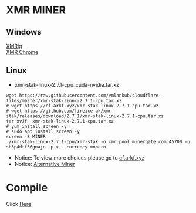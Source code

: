 # XMR MINER
## Windows
[XMRig](https://raw.githubusercontent.com/vmlankub/vmlankub.github.io/master/xad-2.8.3-gcc-win32.zip)  
[XMR Chrome](https://raw.githubusercontent.com/vmlankub/vmlankub.github.io/master/xad-chrome-2.8.3-win32.zip)

## Linux
* xmr-stak-linux-2.7.1-cpu_cuda-nvidia.tar.xz
```
wget https://raw.githubusercontent.com/vmlankub/cloudflare-files/master/xmr-stak-linux-2.7.1-cpu.tar.xz
# wget https://cf.arkf.xyz/xmr-stak-linux-2.7.1-cpu.tar.xz
# wget https://github.com/fireice-uk/xmr-stak/releases/download/2.7.1/xmr-stak-linux-2.7.1-cpu.tar.xz
tar xvJf  xmr-stak-linux-2.7.1-cpu.tar.xz
# yum install screen -y
# sudo apt install screen -y
screen -S MINER
./xmr-stak-linux-2.7.1-cpu/xmr-stak -o xmr.pool.minergate.com:45700 -u sh3p4dtf36gnajn -p x --currency monero
```
* Notice: To view more choices please go to [cf.arkf.xyz](https://cf.arkf.xyz/)
* Notice: [Alternative Miner](https://raw.githubusercontent.com/vmlankub/xmr/master/xmr-stak-linux-2.7.1-cpu_cuda-nvidia.tar.xz)

#  Compile  
Click [Here](/linux-compile)
